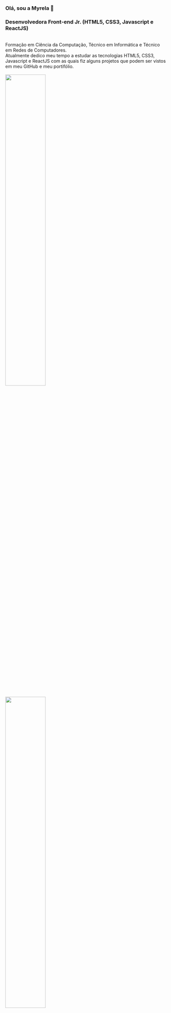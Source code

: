 ### Olá, sou a Myrela 👋
### Desenvolvedora Front-end Jr. (HTML5, CSS3, Javascript e ReactJS)
<br>
Formação em Ciência da Computação, Técnico em Informática e Técnico em
Redes de Computadores.
<br>
Atualmente dedico meu tempo a estudar as tecnologias HTML5, CSS3,
Javascript e ReactJS com as quais fiz alguns projetos que podem ser vistos em
meu GitHub e meu portifólio.
<br>
<br>

<img width=50% src="https://github-readme-stats.vercel.app/api?username=mykallella&theme=blue-green"/>
<img width=50% src="https://github-readme-stats.vercel.app/api/top-langs/?username=mykallella&theme=blue-green"/>

<strong>Telefone: (12)992253905</strong>
<br>
<strong>Gmail: mykallella@gmail.com</strong>
<br>
<strong>Linkedin: https://www.linkedin.com/in/myrela-caroline-508802219/</strong>
<br>
<br>
<strong>Portifólio: https://portifolio-sybl.vercel.app/</strong>



